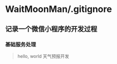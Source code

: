  WaitMoonMan/.gitignore
===================================

## 记录一个微信小程序的开发过程

### 基础服务处理

> hello, world
> 天气预报开发
>